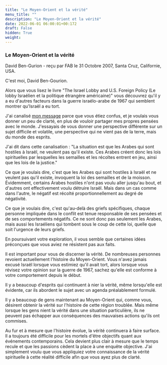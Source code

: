 ```yaml
---
title: "Le Moyen-Orient et la vérité"
menu_title: ""
description: "Le Moyen-Orient et la vérité"
date: 2022-06-01 06:00:01+00:172
draft: False
hidden: True
weight:
---
```

### Le Moyen-Orient et la vérité

David Ben-Gurion - reçu par FAB le 31 Octobre 2007, Santa Cruz, Californie, USA.

C'est moi, David Ben-Gourion.

Alors que vous lisez le livre "The Israel Lobby and U.S. Foreign Policy (Le lobby Israélien et la politique étrangère américaine)" vous découvrez qu'il y a eu d'autres facteurs dans la guerre israélo-arabe de 1967 qui semblent montrer qu'Israël a eu tort.

J'ai canalisé [mon message](/fr-contemporary-messages/fr-contemporary-messages-by-date-order/fr-contemporary-messages-2006/fr-2006-8-7-1-fab-david-ben-gurion/) parce que vous étiez confus, et je voulais vous donner un peu de clarté, en plus de vouloir partager mes propres pensées avec le monde. J'essayais de vous donner une perspective différente sur un sujet difficile et volatile, une perspective qui ne vient pas de la terre, mais du monde des esprits.

J'ai dit dans cette canalisation : "La situation est que les Arabes qui sont hostiles à Israël, ne veulent pas qu'il existe. Ces Arabes créent donc les lois spirituelles par lesquelles les semailles et les récoltes entrent en jeu, ainsi que les lois de la justice."

Ce que je voulais dire, c'est que les Arabes qui sont hostiles à Israël et ne veulent pas qu'il existe, invoquent la loi des semailles et de la moisson. Évidemment, certains Arabes hostiles n'ont pas voulu aller jusqu'au bout, et d'autres ont effectivement voulu détruire Israël. Mais dans un cas comme dans l'autre, le négatif est récolté proportionnellement au degré de négativité.

Ce que je voulais dire, c'est qu'au-delà des griefs spécifiques, chaque personne impliquée dans le conflit est tenue responsable de ses pensées et de ses comportements négatifs. Ce ne sont donc pas seulement les Arabes, mais aussi les Israéliens qui tombent sous le coup de cette loi, quelle que soit l'urgence de leurs griefs.

En poursuivant votre exploration, il vous semble que certaines idées préconçues que vous aviez ne résistent pas aux faits.

Il est important pour vous de discerner la vérité. De nombreuses personnes revoient actuellement l'histoire du Moyen-Orient. Vous n'avez jamais excusé Israël lorsque vous estimiez qu'il avait tort, alors lorsque vous révisez votre opinion sur la guerre de 1967, sachez qu'elle est conforme à votre comportement depuis le début.

Il y a beaucoup d'esprits qui continuent à nier la vérité, même lorsqu'elle est évidente, car ils abordent le sujet avec un agenda préalablement formulé.

Il y a beaucoup de gens maintenant au Moyen-Orient qui, comme vous, désirent obtenir la vérité sur l'histoire de cette région troublée. Mais même lorsque les gens nient la vérité dans une situation particulière, ils ne peuvent pas échapper aux conséquences des mauvaises actions qu'ils ont commises.

Au fur et à mesure que l'histoire évolue, la vérité continuera à faire surface. Il a toujours été difficile pour les mortels d'être objectifs quant aux événements contemporains. Cela devient plus clair à mesure que le temps recule et que les passions cèdent la place à une enquête objective. J'ai simplement voulu que vous appliquiez votre connaissance de la vérité spirituelle à cette réalité difficile afin que vous ayez plus de clarté.
